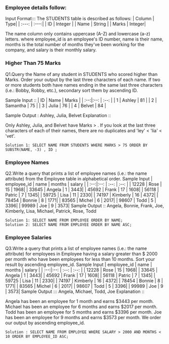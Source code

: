 ### Employee details follow:

Input Format:::
            The STUDENTS table is described as follows:
| Column | Type|
| :---:  |  :---:|
| ID | Integer |
| Name | String |
| Marks | Integer|

The name column only contains uppercase (A-Z) and lowercase (a-z) letters. 
where employee_id is an employee's ID number, name is their name, months is the total number of months they've been working for the company, and salary is their 
monthly salary.

### Higher Than 75 Marks
Q1.Query the Name of any student in STUDENTS who scored higher than  Marks. Order your output by the last three characters of each name. If two or more students
both have names ending in the same last three characters (i.e.: Bobby, Robby, etc.), secondary sort them by ascending ID.

Sample Input :: 
| ID | Name | Marks |
| :--:|:--: | :--: |
| 1 | Ashley | 81 |
| 2 | Samantha | 75 |
| 3 | Julia | 76 |
| 4 | Belvet | 84 |

Sample Output : Ashley, Julia, Belvet
Explanation :: 

Only Ashley, Julia, and Belvet have Marks > . If you look at the last three characters of each of their names, there are no duplicates and 'ley' < 'lia' < 'vet'.
    
    Solution 1: SELECT NAME FROM STUDENTS WHERE MARKS > 75 ORDER BY SUBSTR(NAME, -3) , ID ;    
### Employee Names
Q2.Write a query that prints a list of employee names (i.e.: the name attribute) from the Employee table in alphabetical order.
Sample Input
| employee_id | name | months | salary |
| :--:|:--: | :--: |  :--: |
| 12228 | Rose | 15 |  1968|
| 33645 | Angela | 1 |  3443|
| 45692 | Frank | 17 |  1608|
| 56118 | Patric | 7 |  1345|
| 59725 | Lisa | 11 |  2330|
| 74197 | Kimberly | 16 |  4372|
| 78454 | Bonnie | 8 |  1771|
| 83565 | Michel | 6 |  2017|
| 98607 | Todd | 5 |  3396|
| 99989 | Joe | 9 |  3573|
Sample Output :: Angela, Bonnie, Frank, Joe, Kimberly, Lisa, Michael, Patrick, Rose, Todd

    Solution 1: SELECT NAME FROM EMPLOYEE ORDER BY NAME;
    Solution 2: SELECT NAME FROM EMPLOYEE ORDER BY NAME ASC;
### Employee Salaries
Q3.Write a query that prints a list of employee names (i.e.: the name attribute) for employees in Employee having a salary greater than $ 2000 per month who have been 
employees for less than 10 months. Sort your result by ascending employee_id. 
Sample Input
| employee_id | name | months | salary |
| :--:|:--: | :--: |  :--: |
| 12228 | Rose | 15 |  1968|
| 33645 | Angela | 1 |  3443|
| 45692 | Frank | 17 |  1608|
| 56118 | Patric | 7 |  1345|
| 59725 | Lisa | 11 |  2330|
| 74197 | Kimberly | 16 |  4372|
| 78454 | Bonnie | 8 |  1771|
| 83565 | Michel | 6 |  2017|
| 98607 | Todd | 5 |  3396|
| 99989 | Joe | 9 |  3573| 
Sample Output ::: Angela, Michael, Todd, Joe
Explanation ::

Angela has been an employee for 1 month and earns $3443 per month.
Michael has been an employee for 6 months and earns $2017 per month.
Todd has been an employee for 5 months and earns $3396 per month.
Joe has been an employee for 9 months and earns $3573 per month.
We order our output by ascending employee_id.

    Solution : SELECT NAME FROM EMPLOYEE WHERE SALARY > 2000 AND MONTHS < 10 ORDER BY EMPLOYEE_ID ASC;

